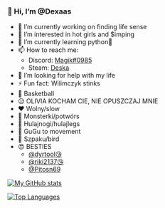 ### 👋 Hi, I’m @Dexaas
- 🔭 I’m currently working on finding life sense 
- 👀 I’m interested in hot girls and $imping
- 🌱 I’m currently learning python🐍
- 📫 How to reach me:
  - Discord: [Magik#0985](https://discord.com/users/690650238159028224)
  - Steam: [Deska](https://steamcommunity.com/id/Dexaas)       
- 🤔 I’m looking for help with my life
- ⚡ Fun fact: Wilimczyk stinks
- 🏀 Basketball
- 😥 OLIVIA KOCHAM CIE, NIE OPUSZCZAJ MNIE
- ❤  Wolny/slow
- 🥶 Monsterki/potwórs
- 🛴 Hulajnogi/hulajlegs
- 🍗 GuGu to movement
- 🍗 Szpaku/bird
- 😍 BESTIES
  - [@dyrtool😘](https://github.com/dyrtool)
  - [@riki2137😘](https://github.com/riki2137)
  - [@Pitosn69](https://github.com/Pitson69)

[![My GitHub stats](https://github-readme-stats.vercel.app/api?username=Dexaas&theme=gotham&show_icons=true)](https://github.com/anuraghazra/github-readme-stats)

[![Top Languages](https://github-readme-stats.vercel.app/api/top-langs/?username=Dexaas&theme=gotham&show_icons=true)](https://github.com/anuraghazra/github-readme-stats)

<!--
**Dexaas/Dexaas** is a ✨ _special_ ✨ repository because its `README.md` (this file) appears on your GitHub profile.--->
